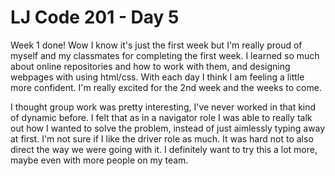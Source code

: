 # LJ Code 201 - Day 5

Week 1 done! Wow I know it's just the first week but I'm really proud of myself and my classmates for completing the first week. I learned so much about online repositories and how to work with them, and designing webpages with using html/css. With each day I think I am feeling a little more confident. I'm really excited for the 2nd week and the weeks to come.

I thought group work was pretty interesting, I've never worked in that kind of dynamic before. I felt that as in a navigator role I was able to really talk out how I wanted to solve the problem, instead of just aimlessly typing away at first. I'm not sure if I like the driver role as much. It was hard not to also direct the way we were going with it. I definitely want to try this a lot more, maybe even with more people on my team.  
